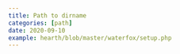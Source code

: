 ```yaml
---
title: Path to dirname
categories: [path]
date: 2020-09-10
example: hearth/blob/master/waterfox/setup.php
---
```

